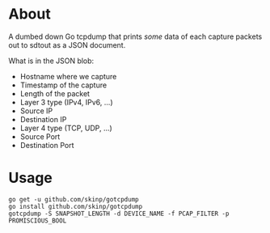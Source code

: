 # About

A dumbed down Go tcpdump that prints *some* data of each capture packets out to sdtout as a JSON document.

What is in the JSON blob:
* Hostname where we capture
* Timestamp of the capture
* Length of the packet
* Layer 3 type (IPv4, IPv6, ...)
* Source IP
* Destination IP
* Layer 4 type (TCP, UDP, ...)
* Source Port
* Destination Port

# Usage

    go get -u github.com/skinp/gotcpdump
    go install github.com/skinp/gotcpdump
    gotcpdump -S SNAPSHOT_LENGTH -d DEVICE_NAME -f PCAP_FILTER -p PROMISCIOUS_BOOL
